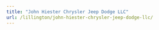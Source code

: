 ```yaml
---
title: "John Hiester Chrysler Jeep Dodge LLC"
url: /lillington/john-hiester-chrysler-jeep-dodge-llc/
---
```

